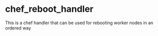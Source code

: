 chef_reboot_handler
===================

This is a chef handler that can be used for rebooting worker nodes in an ordered way
